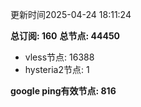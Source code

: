 更新时间2025-04-24 18:11:24

**总订阅: 160**
**总节点: 44450**
- vless节点: 16388
- hysteria2节点: 1

**google ping有效节点: 816**
